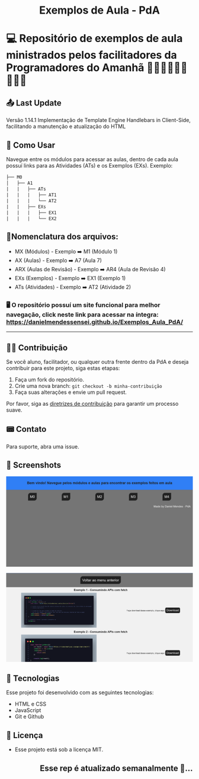 <h1 align="center">Exemplos de Aula - PdA</h1>

# 💻 Repositório de exemplos de aula ministrados pelos facilitadores da Programadores do Amanhã 👩🏾‍🏫🧑🏾‍🏫👨🏾‍🏫

## 📤 Last Update
Versão 1.14.1
Implementação de Template Engine Handlebars in Client-Side, facilitando a manutenção e atualização do HTML

## 🤔 Como Usar
Navegue entre os módulos para acessar as aulas, dentro de cada aula possuí links para as Atividades (ATs) e os Exemplos (EXs). Exemplo:

```
├── M0
│   ├── A1
|   |   ├── ATs
|   |   |   ├── AT1
|   |   |   └── AT2
|   |   ├── EXs
|   |   |   ├── EX1
|   |   |   └── EX2
```

## 📑Nomenclatura dos arquivos: 
 - MX (Módulos) - Exemplo ➡️ M1 (Módulo 1)
 - AX (Aulas) - Exemplo ➡️ A7 (Aula 7)
 - ARX (Aulas de Revisão) - Exemplo ➡️ AR4 (Aula de Revisão 4)
 - EXs (Exemplos) - Exemplo ➡️ EX1 (Exemplo 1)
 - ATs (Atividades) - Exemplo ➡️ AT2 (Atividade 2)


### 🖥 O repositório possuí um site funcional para melhor navegação, click neste link para acessar na íntegra: https://danielmendessensei.github.io/Exemplos_Aula_PdA/
---

## 💪🏾 Contribuição
Se você aluno, facilitador, ou qualquer outra frente dentro da PdA e deseja contribuir para este projeto, siga estas etapas:

1. Faça um fork do repositório.
2. Crie uma nova branch: `git checkout -b minha-contribuição`
3. Faça suas alterações e envie um pull request. 

Por favor, siga as [diretrizes de contribuição](https://github.com/DanielMendesSensei/Exemplos_Aula_PdA/blob/main/assets/docs/CONTRIBUTING.md) para garantir um processo suave.

## 📟 Contato
Para suporte, abra uma issue.

## 📸 Screenshots
[![Screenshot](assets/imgs/Screenshot1.png 'Toque na imagem para ir no site')](https://danielmendessensei.github.io/Exemplos_Aula_PdA/)

[![Screenshot](assets/imgs/Screenshot2.png 'Toque na imagem para ir no site')](https://danielmendessensei.github.io/Exemplos_Aula_PdA/)

## 🚀 Tecnologias

Esse projeto foi desenvolvido com as seguintes tecnologias:

- HTML e CSS
- JavaScript
- Git e Github

## 📜 Licença
- Esse projeto está sob a licença MIT.


<h2 align="right"> Esse rep é atualizado semanalmente 🌱... </h2>